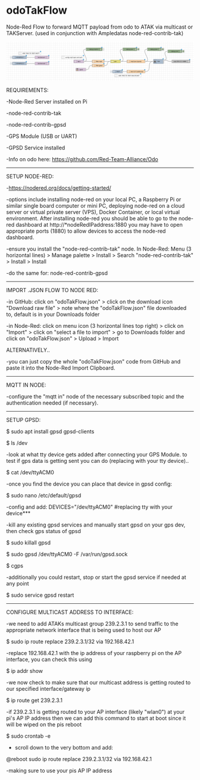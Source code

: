 # odoTakFlow
Node-Red Flow to forward MQTT payload from odo to ATAK via multicast or TAKServer. (used in conjunction with Ampledatas node-red-contrib-tak)

![node red flow](/odoTakFlow.png?raw=true "Node Red Flow")

REQUIREMENTS:

-Node-Red Server installed on Pi

-node-red-contrib-tak

-node-red-contrib-gpsd

-GPS Module (USB or UART)

-GPSD Service installed

-Info on odo here: https://github.com/Red-Team-Alliance/Odo

-----------------------------------------------

SETUP NODE-RED:

-https://nodered.org/docs/getting-started/

-options include installing node-red on your local PC, a Raspberry Pi or similar single board computer or mini PC, deploying node-red on a cloud server or virtual private server (VPS), Docker Container, or local virtual environment. After installing node-red you should be able to go to the node-red dashboard at http://*nodeRedIPaddress:1880 you may have to open appropriate ports (1880) to allow devices to access the node-red dashboard.

-ensure you install the "node-red-contrib-tak" node. In Node-Red: Menu (3 horizontal lines) > Manage palette > Install > Search "node-red-contrib-tak" > Install > Install

-do the same for: node-red-contrib-gpsd

--------------------------------------------------

IMPORT .JSON FLOW TO NODE RED:

-in GitHub: click on "odoTakFlow.json" > click on the download icon "Download raw file" > note where the "odoTakFlow.json" file downloaded to, default is in your Downloads folder

-in Node-Red: click on menu icon (3 horizontal lines top right) > click on "Import" > click on "select a file to import" > go to Downloads folder and click on "odoTakFlow.json" > Upload > Import

ALTERNATIVELY..

-you can just copy the whole "odoTakFlow.json" code from GitHub and paste it into the Node-Red Import Clipboard.

--------------------------------------------------

MQTT IN NODE:

-configure the "mqtt in" node of the necessary subscribed topic and the authentication needed (if necessary).

---------------------------------------------------

SETUP GPSD:

$ sudo apt install gpsd gpsd-clients

$ ls /dev

-look at what tty device gets added after connecting your GPS Module. to test if gps data is getting sent you can do (replacing with your tty device)..

$ cat /dev/ttyACM0

-once you find the device you can place that device in gpsd config:

$ sudo nano /etc/default/gpsd

-config and add: DEVICES="/dev/ttyACM0" #replacing tty with your device***

-kill any existing gpsd services and manually start gpsd on your gps dev, then check gps status of gpsd

$ sudo killall gpsd

$ sudo gpsd /dev/ttyACM0 -F /var/run/gpsd.sock

$ cgps

-additionally you could restart, stop or start the gpsd service if needed at any point

$ sudo service gpsd restart

---------------------------------------------

CONFIGURE MULTICAST ADDRESS TO INTERFACE:

-we need to add ATAKs multicast group 239.2.3.1 to send traffic to the appropriate network interface that is being used to host our AP

$ sudo ip route replace 239.2.3.1/32 via 192.168.42.1

-replace 192.168.42.1 with the ip address of your raspberry pi on the AP interface, you can check this using

$ ip addr show

-we now check to make sure that our multicast address is getting routed to our specified interface/gateway ip

$ ip route get 239.2.3.1

-if 239.2.3.1 is getting routed to your AP interface (likely "wlan0") at your pi's AP IP address then we can add this command to start at boot since it will be wiped on the pis reboot

$ sudo crontab -e

- scroll down to the very bottom and add:

@reboot sudo ip route replace 239.2.3.1/32 via 192.168.42.1

-making sure to use your pis AP IP address









